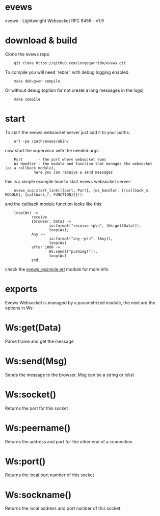 evews
=====

evews - Lightweight Websocket RFC 6455 - v1.9

download & build
====

Clone the evews repo:

		git clone https://github.com/jorgegarrido/evews.git
		
To compile you will need 'rebar', with debug logging enabled:

		make debug=on compile

Or without debug (option for not create a long messages in the logs)

		make compile


start
====

To start the evews websocket server just add it to your paths:

		erl -pa /path/evews/ebin/
		
now start the supervisor with the needed args:

		Port 	   - the port where websocket runs
		Ws Handler - the module and function that manages the websocket (as a callback module),
			     here you can receive & send messages
			     
this is a simple example how to start evews websocket server:

		evews_sup:start_link([{port, Port}, {ws_handler, [{callback_m, MODULE}, {callback_f, FUNCTION}]}]).
		
and the callback module function looks like this:

		loop(Ws) ->
    		    receive
        	 	{browser, Data} ->
            			io:format("receive ~p\n", [Ws:get(Data)]),
            			loop(Ws);
        		Any ->
            			io:format("any ~p\n", [Any]),
            			loop(Ws)
        		after 1000 ->
            			Ws:send(["pushing!"]),
            			loop(Ws)
    		    end.
    		  
check the [evews_example.erl]() module for more info

exports
======

Evews Websocket is managed by a parametrized module, the next are the options in Ws:


Ws:get(Data)
==
Parse frame and get the message

Ws:send(Msg)
==
Sends the message to the browser, Msg can be a string or iolist

Ws:socket()
==
Returns the port for this socket

Ws:peername()
==
Returns the address and port for the other end of a connection

Ws:port()
==
Returns the local port number of this socket

Ws:sockname()
==
Returns the local address and port number of this socket.

